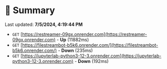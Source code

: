 # 📖 Summary
Last updated: **7/5/2024, 4:19:44 PM**

- `GET` [https://restreamer-09gx.onrender.com](https://restreamer-09gx.onrender.com) - **Up** (11882ms)
- `GET` [https://filestreambot-b5k6.onrender.com/](https://filestreambot-b5k6.onrender.com/) - **Down** (235ms)
- `GET` [https://jupyterlab-python3-12-3.onrender.com](https://jupyterlab-python3-12-3.onrender.com) - **Down** (192ms)
